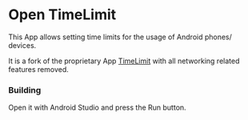 # Open TimeLimit

This App allows setting time limits for the usage of Android phones/ devices.

It is a fork of the proprietary App [TimeLimit](https://timelimit.io)
with all networking related features removed.

### Building

Open it with Android Studio and press the Run button.
